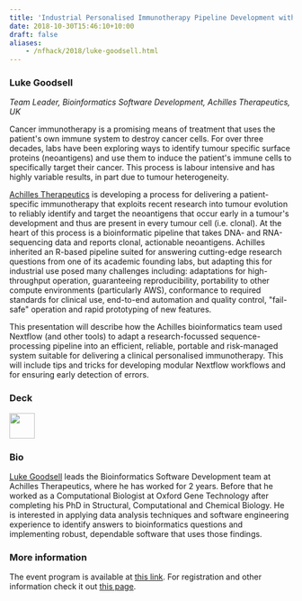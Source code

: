 ```yaml
---
title: 'Industrial Personalised Immunotherapy Pipeline Development with Nextflow'
date: 2018-10-30T15:46:10+10:00
draft: false
aliases:
    - /nfhack/2018/luke-goodsell.html
---
```


### Luke Goodsell
*Team Leader, Bioinformatics Software Development, Achilles Therapeutics, UK* 

Cancer immunotherapy is a promising means of treatment that uses the patient's own immune system to destroy cancer cells. For over three decades, labs have been exploring ways to identify tumour specific surface proteins (neoantigens) and use them to induce the patient's immune cells to specifically target their cancer. This process is labour intensive and has highly variable results, in part due to tumour heterogeneity.
 
[Achilles Therapeutics](https://achillestx.com/) is developing a process for delivering a patient-specific immunotherapy that exploits recent research into tumour evolution to reliably identify and target the neoantigens that occur early in a tumour's development and thus are present in every tumour cell (i.e. clonal). At the heart of this process is a bioinformatic pipeline that takes DNA- and RNA-sequencing data and reports clonal, actionable neoantigens. Achilles inherited an R-based pipeline suited for answering cutting-edge research questions from one of its academic founding labs, but adapting this for industrial use posed many challenges including: adaptations for high-throughput operation, guaranteeing reproducibility, portability to other compute environments (particularly AWS), conformance to required standards for clinical use, end-to-end automation and quality control, "fail-safe" operation and rapid prototyping of new features.
 
This presentation will describe how the Achilles bioinformatics team used Nextflow (and other tools) to adapt a research-focussed sequence-processing pipeline into an efficient, reliable, portable and risk-managed system suitable for delivering a clinical personalised immunotherapy. This will include tips and tricks for developing modular Nextflow workflows and for ensuring early detection of errors.

### Deck

<a href='/misc/nfhack18/luke.pdf'><img src='/img/deck.png' width='45pt' /></a>

### Bio 

[Luke Goodsell](https://www.linkedin.com/in/luke-goodsell-910a2793/) leads the Bioinformatics Software Development team at Achilles Therapeutics, where he has worked for 2 years. Before that he worked as a Computational Biologist at Oxford Gene Technology after completing his PhD in Structural, Computational and Chemical Biology. He is interested in applying data analysis techniques and software engineering experience to identify answers to bioinformatics questions and implementing robust, dependable software that uses those findings.

### More information 

The event program is available at [this link](https://github.com/nextflow-io/nf-hack18/blob/master/schedule.md). For registration and other information check it out [this page](http://www.crg.eu/en/event/coursescrg-nextflow-reproducible-silico-genomics-0).